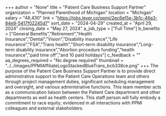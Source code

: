 +++
author = "None"
title = "Patient Care Business Support Partner"
organization = "Planned Parenthood of Michigan"
location = "Michigan"
salary = "48,430"
link = "https://jobs.lever.co/ppmi/2ec6ef5e-3b1c-46a3-84e9-5417f02245d7"
sort_date = "2024-04-29"
created_at = "April 29, 2024"
closing_date = "May 27, 2024"
a_job_type = ["Full Time"]
b_benefits = ["General Benefits","Retirement","Health Insurance","Dental","Vision","Disability insurance","Life insurance","FSA","Trans health","Short-term disability insurance","Long-term disability insurance","Abortion procedure funding","health insurance","paid time off","and 10 paid holidays"]
c_feedback = ""
aa_degrees_required = "No degree required"
thumbnail = "../../images/PPMIAffiliateLogoStackedBlueTrans_bcb338ce.png"
+++
The purpose of the Patient Care Business Support Partner is to provide direct administrative support to the Patient Care Operations team and others through project management duties, significant scheduling management and oversight, and various administrative functions. This team member acts as a communication liaison between the Patient Care department and other departments as well as health centers.  This staff person will fully embody a commitment to race equity; evidenced in all interactions with PPMI colleagues and external stakeholders.